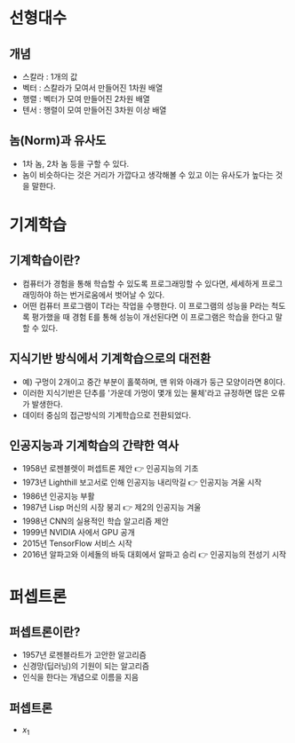 # 선형대수
## 개념
* 스칼라 : 1개의 값
* 벡터 : 스칼라가 모여서 만들어진 1차원 배열
* 행렬 : 벡터가 모여 만들어진 2차원 배열
* 텐서 : 행렬이 모여 만들어진 3차원 이상 배열

## 놈(Norm)과 유사도
* 1차 놈, 2차 놈 등을 구할 수 있다.
* 놈이 비슷하다는 것은 거리가 가깝다고 생각해볼 수 있고 이는 유사도가 높다는 것을 말한다.

# 기계학습
## 기계학습이란?
* 컴퓨터가 경험을 통해 학습할 수 있도록 프로그래밍할 수 있다면, 세세하게 프로그래밍하야 하는 번거로움에서 벗어날 수 있다.
* 어떤 컴퓨터 프로그램이 T라는 작업을 수행한다. 이 프로그램의 성능을 P라는 척도록 평가했을 때 경험 E를 통해 성능이 개선된다면 이 프로그램은 학습을 한다고 말할 수 있다.
## 지식기반 방식에서 기계학습으로의 대전환
* 예) 구멍이 2개이고 중간 부분이 홀쭉하며, 맨 위와 아래가 둥근 모양이라면 8이다.
* 이러한 지식기반은 단추를 '가운데 가멍이 몇개 있는 물체'라고 규정하면 많은 오류가 발생한다. 
* 데이터 중심의 접근방식의 기계학습으로 전환되었다.
## 인공지능과 기계학습의 간략한 역사
* 1958년 로젠블렛이 퍼셉트론 제안 👉 인공지능의 기초
* 1973년 Lighthill 보고서로 인해 인공지능 내리막길 👉 인공지능 겨울 시작
* 1986년 인공지능 부활
* 1987년 Lisp 머신의 시장 붕괴 👉 제2의 인공지능 겨울
* 1998년 CNN의 실용적인 학습 알고리즘 제안
* 1999년 NVIDIA 사에서 GPU 공개
* 2015년 TensorFlow 서비스 시작
* 2016년 알파고와 이세돌의 바둑 대회에서 알파고 승리 👉 인공지능의 전성기 시작

# 퍼셉트론
## 퍼셉트론이란?
* 1957년 로젠블라트가 고안한 알고리즘
* 신경망(딥러닝)의 기원이 되는 알고리즘
* 인식을 한다는 개념으로 이름을 지음
## 퍼셉트론
* $x_1$